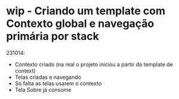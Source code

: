 # wip - Criando um template com Contexto global e navegação primária por stack

231014: 
- Contexto criado (na real o projeto iniciou a partir do template de context)
- Telas criadas e navegando
- Só falta as telas usarem o contexto
- Tela Sobre já consome